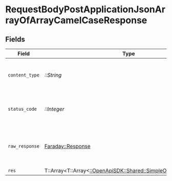 # RequestBodyPostApplicationJsonArrayOfArrayCamelCaseResponse


## Fields

| Field                                                                                                           | Type                                                                                                            | Required                                                                                                        | Description                                                                                                     |
| --------------------------------------------------------------------------------------------------------------- | --------------------------------------------------------------------------------------------------------------- | --------------------------------------------------------------------------------------------------------------- | --------------------------------------------------------------------------------------------------------------- |
| `content_type`                                                                                                  | *::String*                                                                                                      | :heavy_check_mark:                                                                                              | HTTP response content type for this operation                                                                   |
| `status_code`                                                                                                   | *::Integer*                                                                                                     | :heavy_check_mark:                                                                                              | HTTP response status code for this operation                                                                    |
| `raw_response`                                                                                                  | [Faraday::Response](https://www.rubydoc.info/gems/faraday/Faraday/Response)                                     | :heavy_check_mark:                                                                                              | Raw HTTP response; suitable for custom response parsing                                                         |
| `res`                                                                                                           | T::Array<T::Array<[::OpenApiSDK::Shared::SimpleObjectCamelCase](../../models/shared/simpleobjectcamelcase.md)>> | :heavy_minus_sign:                                                                                              | OK                                                                                                              |